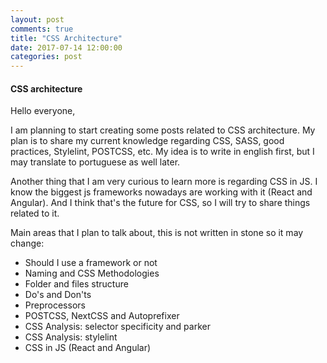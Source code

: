 ```yaml
---
layout: post
comments: true
title: "CSS Architecture"
date: 2017-07-14 12:00:00
categories: post
---
```


#### CSS architecture

Hello everyone,

I am planning to start creating some posts related to CSS architecture. My plan is to share my current knowledge regarding CSS, SASS, good practices, Stylelint, POSTCSS, etc. My idea is to write in english first, but I may translate to portuguese as well later.

Another thing that I am very curious to learn more is regarding CSS in JS. I know the biggest js frameworks nowadays are working with it (React and Angular). And I think that's the future for CSS, so I will try to share things related to it.

Main areas that I plan to talk about, this is not written in stone so it may change:

* Should I use a framework or not
* Naming and CSS Methodologies
* Folder and files structure
* Do's and Don'ts
* Preprocessors
* POSTCSS, NextCSS and Autoprefixer
* CSS Analysis: selector specificity and parker
* CSS Analysis: stylelint
* CSS in JS (React and Angular)
